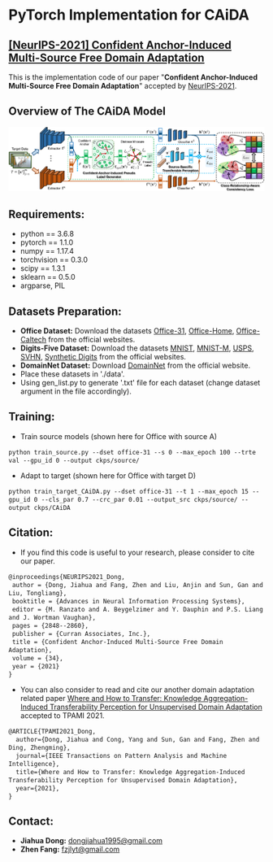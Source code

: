 # PyTorch Implementation for CAiDA

## [[NeurIPS-2021] Confident Anchor-Induced Multi-Source Free Domain Adaptation](https://proceedings.neurips.cc/paper/2021/hash/168908dd3227b8358eababa07fcaf091-Abstract.html)

This is the implementation code of our paper "**Confident Anchor-Induced Multi-Source Free Domain Adaptation**" accepted by [NeurIPS-2021](https://nips.cc/Conferences/2021). 

## Overview of The CAiDA Model
![overview](./figs/NeurIPS_overview.png)


## Requirements:

* python == 3.6.8
* pytorch == 1.1.0
* numpy == 1.17.4
* torchvision == 0.3.0
* scipy == 1.3.1
* sklearn == 0.5.0
* argparse, PIL

## Datasets Preparation:
* **Office Dataset:** Download the datasets [Office-31](https://drive.google.com/file/d/0B4IapRTv9pJ1WGZVd1VDMmhwdlE/view?resourcekey=0-gNMHVtZfRAyO_t2_WrOunA), [Office-Home](https://drive.google.com/file/d/0B81rNlvomiwed0V1YUxQdC1uOTg/view?resourcekey=0-2SNWq0CDAuWOBRRBL7ZZsw), [Office-Caltech](http://www.vision.caltech.edu/Image_Datasets/Caltech256/256_ObjectCategories.tar) from the official websites.
* **Digits-Five Dataset:** Download the datasets [MNIST](http://yann.lecun.com/exdb/mnist/), [MNIST-M](https://github.com/VanushVaswani/keras_mnistm/releases/download/1.0/keras_mnistm.pkl.gz), [USPS](https://www.kaggle.com/datasets/bistaumanga/usps-dataset), [SVHN](http://ufldl.stanford.edu/housenumbers/), [Synthetic Digits](https://www.kaggle.com/datasets/prasunroy/synthetic-digits) from the official websites.
* **DomainNet Dataset:** Download [DomainNet](http://ai.bu.edu/DomainNet/) from the official website.
* Place these datasets in './data'.
* Using gen_list.py to generate '.txt' file for each dataset (change dataset argument in the file accordingly).

## Training:

* Train source models (shown here for Office with source A)

```shell
python train_source.py --dset office-31 --s 0 --max_epoch 100 --trte val --gpu_id 0 --output ckps/source/
```

* Adapt to target (shown here for Office with target D)
```shell
python train_target_CAiDA.py --dset office-31 --t 1 --max_epoch 15 --gpu_id 0 --cls_par 0.7 --crc_par 0.01 --output_src ckps/source/ --output ckps/CAiDA
```

## Citation:
* If you find this code is useful to your research, please consider to cite our paper.

```
@inproceedings{NEURIPS2021_Dong,
 author = {Dong, Jiahua and Fang, Zhen and Liu, Anjin and Sun, Gan and Liu, Tongliang},
 booktitle = {Advances in Neural Information Processing Systems},
 editor = {M. Ranzato and A. Beygelzimer and Y. Dauphin and P.S. Liang and J. Wortman Vaughan},
 pages = {2848--2860},
 publisher = {Curran Associates, Inc.},
 title = {Confident Anchor-Induced Multi-Source Free Domain Adaptation},
 volume = {34},
 year = {2021}
}
```

* You can also consider to read and cite our another domain adaptation related paper [Where and How to Transfer: Knowledge Aggregation-Induced Transferability Perception for Unsupervised Domain Adaptation](https://ieeexplore.ieee.org/document/9616392) accepted to TPAMI 2021.

```
@ARTICLE{TPAMI2021_Dong,
  author={Dong, Jiahua and Cong, Yang and Sun, Gan and Fang, Zhen and Ding, Zhengming},
  journal={IEEE Transactions on Pattern Analysis and Machine Intelligence}, 
  title={Where and How to Transfer: Knowledge Aggregation-Induced Transferability Perception for Unsupervised Domain Adaptation}, 
  year={2021},
}
```

## Contact:
* **Jiahua Dong:** dongjiahua1995@gmail.com
* **Zhen Fang:**  fzjlyt@gmail.com

